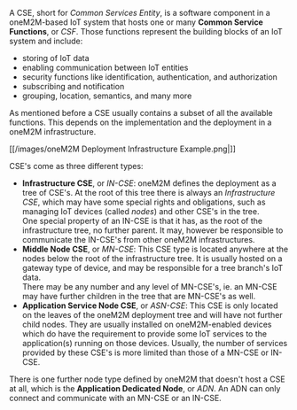 A CSE, short for *Common Services Entity*, is a software component in a oneM2M-based IoT system that hosts one or many **Common Service Functions**, or *CSF*. Those functions represent the building blocks of an IoT system and include:

- storing of IoT data
- enabling communication between IoT entities
- security functions like identification, authentication, and authorization
- subscribing and notification
- grouping, location, semantics, and many more

As mentioned before a CSE usually contains a subset of all the available functions. This depends on the implementation and the deployment in a oneM2M infrastructure. 

[[/images/oneM2M Deployment Infrastructure Example.png|]]


CSE's come as three different types:

- **Infrastructure CSE**, or *IN-CSE*: oneM2M defines the deployment as a tree of CSE's. At the root of this tree there is always an *Infrastructure CSE*, which may have some special rights and obligations, such as managing IoT devices (called *nodes*) and other CSE's in the tree.  
  One special property of an IN-CSE is that it has, as the root of the infrastructure tree, no further parent. It may, however be responsible to communicate the IN-CSE's from other oneM2M infrastructures.
- **Middle Node CSE**, or *MN-CSE*: This CSE type is located anywhere at the nodes below the root of the infrastructure tree. It is usually hosted on a gateway type of device, and may be responsible for a tree branch's IoT data.  
  There may be any number and any level of MN-CSE's, ie. an MN-CSE may have further children in the tree that are MN-CSE's as well.
- **Application Service Node CSE**, or *ASN-CSE*: This CSE is only located on the leaves of the oneM2M deployment tree and will have not further child nodes. They are usually installed on oneM2M-enabled devices which do have the requirement to provide some IoT services to the application(s) running on those devices. Usually, the number of services provided by these CSE's is more limited than those of a MN-CSE or IN-CSE.

There is one further node type defined by oneM2M that doesn't host a CSE at all, which is the **Application Dedicated Node**, or *ADN*. An ADN can only connect and communicate with an MN-CSE or an IN-CSE.